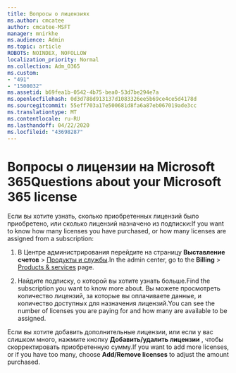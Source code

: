 ```yaml
---
title: Вопросы о лицензиях
ms.author: cmcatee
author: cmcatee-MSFT
manager: mnirkhe
ms.audience: Admin
ms.topic: article
ROBOTS: NOINDEX, NOFOLLOW
localization_priority: Normal
ms.collection: Adm_O365
ms.custom:
- "491"
- "1500032"
ms.assetid: b69fea1b-0542-4b75-bea0-53d7be294e7a
ms.openlocfilehash: 0d3d788d913137d1083326ee5b69ce4ce5d4178d
ms.sourcegitcommit: 55eff703a17e500681d8fa6a87eb067019ade3cc
ms.translationtype: MT
ms.contentlocale: ru-RU
ms.lasthandoff: 04/22/2020
ms.locfileid: "43698287"
---
```

# <a name="questions-about-your-microsoft-365-license"></a><span data-ttu-id="40201-102">Вопросы о лицензии на Microsoft 365</span><span class="sxs-lookup"><span data-stu-id="40201-102">Questions about your Microsoft 365 license</span></span>

<span data-ttu-id="40201-103">Если вы хотите узнать, сколько приобретенных лицензий было приобретено, или сколько лицензий назначено из подписки:</span><span class="sxs-lookup"><span data-stu-id="40201-103">If you want to know how many licenses you have purchased, or how many licenses are assigned from a subscription:</span></span>
  
1. <span data-ttu-id="40201-104">В Центре администрирования перейдите на страницу **Выставление счетов** \> [Продукты и службы](https://go.microsoft.com/fwlink/p/?linkid=842054).</span><span class="sxs-lookup"><span data-stu-id="40201-104">In the admin center, go to the **Billing** \> [Products & services](https://go.microsoft.com/fwlink/p/?linkid=842054) page.</span></span>

2. <span data-ttu-id="40201-105">Найдите подписку, о которой вы хотите узнать больше.</span><span class="sxs-lookup"><span data-stu-id="40201-105">Find the subscription you want to know more about.</span></span> <span data-ttu-id="40201-106">Вы можете просмотреть количество лицензий, за которые вы оплачиваете данные, и количество доступных для назначения лицензий.</span><span class="sxs-lookup"><span data-stu-id="40201-106">You can see the number of licenses you are paying for and how many are available to be assigned.</span></span>

<span data-ttu-id="40201-107">Если вы хотите добавить дополнительные лицензии, или если у вас слишком много, нажмите кнопку **Добавить/удалить лицензии** , чтобы скорректировать приобретенную сумму.</span><span class="sxs-lookup"><span data-stu-id="40201-107">If you want to add more licenses, or if you have too many, choose **Add/Remove licenses** to adjust the amount purchased.</span></span>